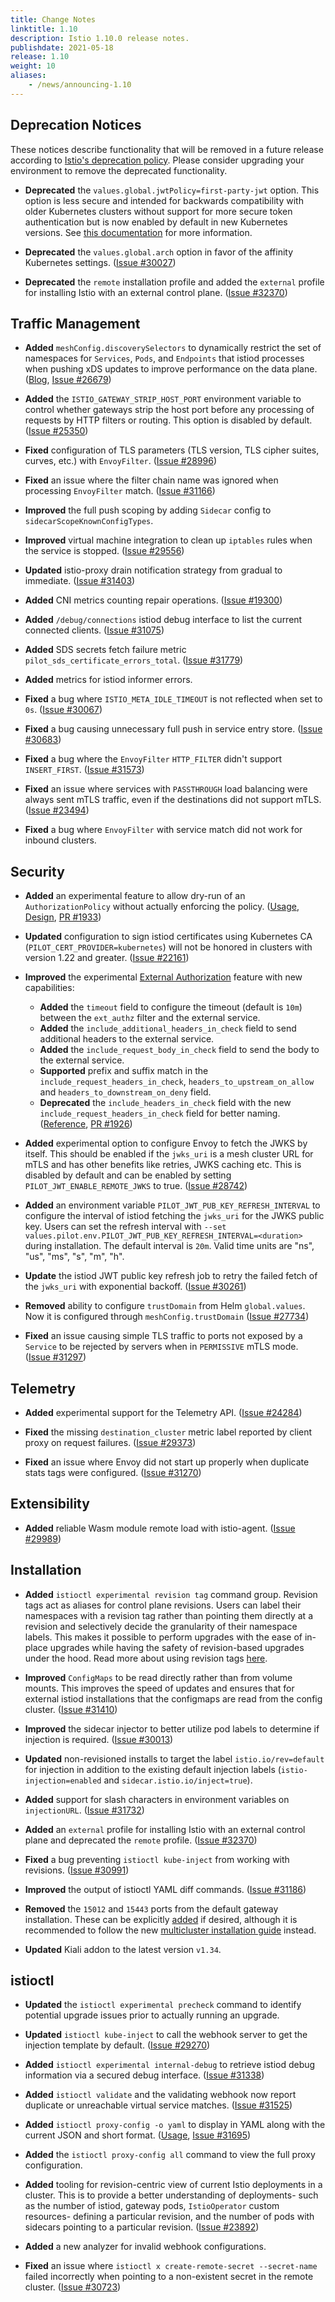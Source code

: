 ```yaml
---
title: Change Notes
linktitle: 1.10
description: Istio 1.10.0 release notes.
publishdate: 2021-05-18
release: 1.10
weight: 10
aliases:
    - /news/announcing-1.10
---
```


## Deprecation Notices

These notices describe functionality that will be removed in a future release according to [Istio's deprecation policy](/docs/releases/feature-stages/#feature-phase-definitions). Please consider upgrading your environment to remove the deprecated functionality.

- **Deprecated** the `values.global.jwtPolicy=first-party-jwt` option. This option is less secure and intended for backwards compatibility
with older Kubernetes clusters without support for more secure token authentication but is now enabled by default in new Kubernetes versions. See [this documentation](/docs/ops/best-practices/security/#configure-third-party-service-account-tokens) for more information.

- **Deprecated** the `values.global.arch` option in favor of the affinity Kubernetes settings.
  ([Issue #30027](https://github.com/istio/istio/issues/30027))
  
- **Deprecated** the `remote` installation profile and added the `external` profile for installing Istio with an external control plane.
  ([Issue #32370](https://github.com/istio/istio/issues/32370))

## Traffic Management

- **Added** `meshConfig.discoverySelectors` to dynamically restrict the set of namespaces for `Services`, `Pods`, and `Endpoints` that istiod processes when pushing xDS updates to improve performance on the data plane.
  ([Blog](/blog/2021/discovery-selectors/), [Issue #26679](https://github.com/istio/istio/issues/26679))

- **Added** the `ISTIO_GATEWAY_STRIP_HOST_PORT` environment variable to control whether gateways strip the host port before any processing of requests by HTTP filters or routing. This option is disabled by default.
  ([Issue #25350](https://github.com/istio/istio/issues/25350))

- **Fixed** configuration of TLS parameters (TLS version, TLS cipher suites, curves, etc.) with `EnvoyFilter`.
  ([Issue #28996](https://github.com/istio/istio/issues/28996))

- **Fixed** an issue where the filter chain name was ignored when processing `EnvoyFilter` match.
  ([Issue #31166](https://github.com/istio/istio/issues/31166))

- **Improved** the full push scoping by adding `Sidecar` config to `sidecarScopeKnownConfigTypes`.

- **Improved** virtual machine integration to clean up `iptables` rules when the service is stopped.
  ([Issue #29556](https://github.com/istio/istio/issues/29556))

- **Updated** istio-proxy drain notification strategy from gradual to immediate.
  ([Issue #31403](https://github.com/istio/istio/issues/31403))

- **Added** CNI metrics counting repair operations.
  ([Issue #19300](https://github.com/istio/istio/issues/19300))

- **Added** `/debug/connections` istiod debug interface to list the current connected clients.
  ([Issue #31075](https://github.com/istio/istio/issues/31075))

- **Added** SDS secrets fetch failure metric `pilot_sds_certificate_errors_total`.
  ([Issue #31779](https://github.com/istio/istio/issues/31779))

- **Added** metrics for istiod informer errors.

- **Fixed** a bug where `ISTIO_META_IDLE_TIMEOUT` is not reflected when set to `0s`.
  ([Issue #30067](https://github.com/istio/istio/issues/30067))

- **Fixed** a bug causing unnecessary full push in service entry store.
  ([Issue #30683](https://github.com/istio/istio/issues/30683))

- **Fixed** a bug where the `EnvoyFilter` `HTTP_FILTER` didn't support `INSERT_FIRST`.
  ([Issue #31573](https://github.com/istio/istio/issues/31573))

- **Fixed** an issue where services with `PASSTHROUGH` load balancing were always sent mTLS traffic, even if the destinations did not support mTLS.
  ([Issue #23494](https://github.com/istio/istio/issues/23494))

- **Fixed** a bug where `EnvoyFilter` with service match did not work for inbound clusters.

## Security

- **Added** an experimental feature to allow dry-run of an `AuthorizationPolicy` without actually enforcing the policy.
 ([Usage](/docs/tasks/security/authorization/authz-dry-run/), [Design](https://docs.google.com/document/d/1xQdZsEgJ3Ld2qebfT3EJkg2COTtCR1TqBVojmnvI78g), [PR #1933](https://github.com/istio/api/pull/1933))

- **Updated** configuration to sign istiod certificates using Kubernetes CA (`PILOT_CERT_PROVIDER=kubernetes`) will not be honored in
clusters with version 1.22 and greater.
  ([Issue #22161](https://github.com/istio/istio/issues/22161))

- **Improved** the experimental [External Authorization](/docs/tasks/security/authorization/authz-custom/) feature with new capabilities:
    - **Added** the `timeout` field to configure the timeout (default is `10m`) between the `ext_authz` filter and the external service.
    - **Added** the `include_additional_headers_in_check` field to send additional headers to the external service.
    - **Added** the `include_request_body_in_check` field to send the body to the external service.
    - **Supported** prefix and suffix match in the `include_request_headers_in_check`, `headers_to_upstream_on_allow` and `headers_to_downstream_on_deny` field.
    - **Deprecated** the `include_headers_in_check` field with the new `include_request_headers_in_check` field for better naming. ([Reference](/docs/reference/config/istio.mesh.v1alpha1/#MeshConfig-ExtensionProvider-EnvoyExternalAuthorizationHttpProvider), [PR #1926](https://github.com/istio/api/pull/1926))

- **Added** experimental option to configure Envoy to fetch the JWKS by itself. This should be enabled if the `jwks_uri` is a mesh cluster URL for mTLS and has other benefits like retries, JWKS caching etc.
This is disabled by default and can be enabled by setting `PILOT_JWT_ENABLE_REMOTE_JWKS` to true.
  ([Issue #28742](https://github.com/istio/istio/issues/28742))

- **Added** an environment variable `PILOT_JWT_PUB_KEY_REFRESH_INTERVAL` to configure the interval of
istiod fetching the `jwks_uri` for the JWKS public key. Users can set the refresh interval with
`--set values.pilot.env.PILOT_JWT_PUB_KEY_REFRESH_INTERVAL=<duration>` during installation.
The default interval is `20m`. Valid time units are "ns", "us", "ms", "s", "m", "h".

- **Update** the istiod JWT public key refresh job to retry the failed fetch of the `jwks_uri` with exponential backoff.
  ([Issue #30261](https://github.com/istio/istio/issues/30261))

- **Removed** ability to configure `trustDomain` from Helm `global.values`. Now it is configured through `meshConfig.trustDomain` ([Issue #27734](https://github.com/istio/istio/issues/27734))

- **Fixed** an issue causing simple TLS traffic to ports not exposed by a `Service` to be rejected by servers when in `PERMISSIVE` mTLS mode.
  ([Issue #31297](https://github.com/istio/istio/issues/31297))

## Telemetry

- **Added** experimental support for the Telemetry API.
  ([Issue #24284](https://github.com/istio/istio/issues/24284))

- **Fixed** the missing `destination_cluster` metric label reported by client proxy on request failures.
  ([Issue #29373](https://github.com/istio/istio/issues/29373))

- **Fixed** an issue where Envoy did not start up properly when duplicate stats tags were configured.
  ([Issue #31270](https://github.com/istio/istio/issues/31270))

## Extensibility

- **Added** reliable Wasm module remote load with istio-agent.
  ([Issue #29989](https://github.com/istio/istio/issues/29989))

## Installation

- **Added** `istioctl experimental revision tag` command group. Revision tags act as aliases for
control plane revisions. Users can label their namespaces with a revision tag rather than pointing them
directly at a revision and selectively decide the granularity of their namespace labels. This makes it possible
to perform upgrades with the ease of in-place upgrades while having the safety of revision-based upgrades
under the hood. Read more about using revision tags [here](/docs/setup/upgrade/canary/#stable-revision-labels-experimental).

- **Improved** `ConfigMaps` to be read directly rather than from volume mounts. This improves the speed
of updates and ensures that for external istiod installations that the configmaps are read from the config cluster.
  ([Issue #31410](https://github.com/istio/istio/issues/31410))

- **Improved** the sidecar injector to better utilize pod labels to determine if injection is required.
  ([Issue #30013](https://github.com/istio/istio/issues/30013))

- **Updated** non-revisioned installs to target the label `istio.io/rev=default` for injection in addition to the
existing default injection labels (`istio-injection=enabled` and `sidecar.istio.io/inject=true`).

- **Added** support for slash characters in environment variables on `injectionURL`.
  ([Issue #31732](https://github.com/istio/istio/issues/31732))

- **Added** an `external` profile for installing Istio with an external control plane and deprecated the `remote` profile.
  ([Issue #32370](https://github.com/istio/istio/issues/32370))

- **Fixed** a bug preventing `istioctl kube-inject` from working with revisions.
  ([Issue #30991](https://github.com/istio/istio/issues/30991))

- **Improved** the output of istioctl YAML diff commands.
  ([Issue #31186](https://github.com/istio/istio/issues/31186))

- **Removed** the `15012` and `15443` ports from the default gateway installation. These can be explicitly
[added](/docs/setup/install/istioctl/#configure-gateways) if desired, although it is
recommended to follow the new [multicluster installation guide](/docs/setup/install/multicluster/) instead.

- **Updated** Kiali addon to the latest version `v1.34`.

## istioctl

- **Updated** the `istioctl experimental precheck` command to identify potential upgrade issues prior to actually running an upgrade.

- **Updated** `istioctl kube-inject` to call the webhook server to get the injection template by default.
  ([Issue #29270](https://github.com/istio/istio/issues/29270))

- **Added** `istioctl experimental internal-debug` to retrieve istiod debug information via a secured debug interface.
  ([Issue #31338](https://github.com/istio/istio/issues/31338))

- **Added** `istioctl validate` and the validating webhook now report duplicate or unreachable virtual service matches.
  ([Issue #31525](https://github.com/istio/istio/issues/31525))

- **Added** `istioctl proxy-config -o yaml` to display in YAML along with the current JSON and short format.
 ([Usage](/docs/reference/commands/istioctl/#istioctl-proxy-config), [Issue #31695](https://github.com/istio/istio/issues/31695))

- **Added** the `istioctl proxy-config all` command to view the full proxy configuration.

- **Added** tooling for revision-centric view of current Istio deployments in a cluster. This is to
provide a better understanding of deployments- such as the number of istiod, gateway pods, `IstioOperator` custom resources-
defining a particular revision, and the number of pods with sidecars pointing to a particular revision. ([Issue #23892](https://github.com/istio/istio/issues/23892))

- **Added** a new analyzer for invalid webhook configurations.

- **Fixed** an issue where `istioctl x create-remote-secret --secret-name` failed incorrectly when pointing to a non-existent secret in the remote cluster.  ([Issue #30723](https://github.com/istio/istio/issues/30723))
